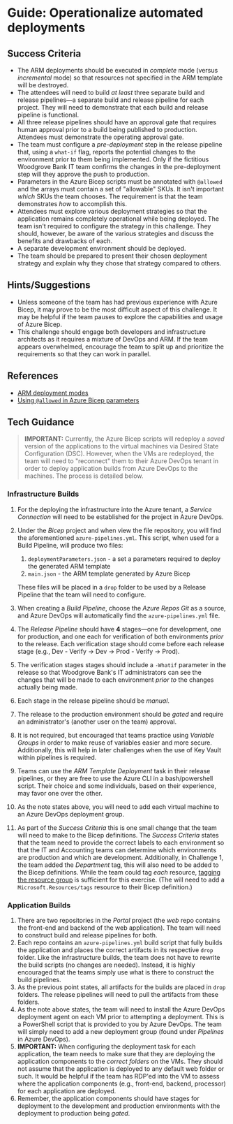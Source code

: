# Guide: Operationalize automated deployments

## Success Criteria

* The ARM deployments should be executed in _complete_ mode (versus _incremental_ mode) so that resources not specified in the ARM template will be destroyed.
* The attendees will need to build _at least_ three separate build and release pipelines&mdash;a separate build and release pipeline for each project. They will need to demonstrate that each build and release pipeline is functional.
* All three release pipelines should have an approval gate that requires human approval prior to a build being published to production. Attendees must demonstrate the operating approval gate.
* The team must configure a _pre-deployment_ step in the release pipeline that, using a `what-if` flag, reports the potential changes to the environment prior to them being implemented. Only if the fictitious Woodgrove Bank IT team confirms the changes in the pre-deployment step will they approve the push to production.
* Parameters in the Azure Bicep scripts must be annotated with `@allowed` and the arrays must contain a set of "allowable" SKUs. It isn't important _which_ SKUs the team chooses. The requirement is that the team demonstrates _how_ to accomplish this.
* Attendees must explore various deployment strategies so that the application remains completely operational while being deployed. The team isn't required to configure the strategy in this challenge. They should, however, be aware of the various strategies and discuss the benefits and drawbacks of each.
* A separate development environment should be deployed.
* The team should be prepared to present their chosen deployment strategy and explain why they chose that strategy compared to others.

## Hints/Suggestions

* Unless someone of the team has had previous experience with Azure Bicep, it may prove to be the most difficult aspect of this challenge. It may be helpful if the team pauses to explore the capabilities and usage of Azure Bicep.
* This challenge should engage both developers and infrastructure architects as it requires a mixture of DevOps and ARM. If the team appears overwhelmed, encourage the team to split up and prioritize the requirements so that they can work in parallel.

## References

* <a href="https://docs.microsoft.com/azure/azure-resource-manager/templates/deployment-modes" target="_blank">ARM deployment modes</a>
* <a href="https://docs.microsoft.com/azure/azure-resource-manager/templates/bicep-tutorial-add-parameters?tabs=azure-powershell#customize-by-environment" target="_blank">Using `@allowed` in Azure Bicep parameters</a>

## Tech Guidance

> **IMPORTANT:** Currently, the Azure Bicep scripts will redeploy a _saved_ version of the applications to the virtual machines via Desired State Configuration (DSC). However, when the VMs are redeployed, the team will need to "reconnect" them to their Azure DevOps tenant in order to deploy application builds from Azure DevOps to the machines. The process is detailed below.

### Infrastructure Builds

1. For the deploying the infrastructure into the Azure tenant, a _Service Connection_ will need to be established for the project in Azure DevOps.
2. Under the _Bicep_ project and when view the file repository, you will find the aforementioned `azure-pipelines.yml`. This script, when used for a Build Pipeline, will produce two files:

   1. `deploymentParameters.json` - a set a parameters required to deploy the generated ARM template
   2. `main.json` - the ARM template generated by Azure Bicep

   These files will be placed in a `drop` folder to be used by a Release Pipeline that the team will need to configure.
3. When creating a _Build Pipeline_, choose the _Azure Repos Git_ as a source, and Azure DevOps will automatically find the `azure-pipelines.yml` file.
4. The _Release Pipeline_ should have **4** stages&mdash;one for development, one for production, and one each for verification of both environments _prior_ to the release. Each verification stage should come before each release stage (e.g., Dev - Verify -> Dev -> Prod - Verify -> Prod).
5. The verification stages stages should include a `-Whatif` parameter in the release so that Woodgrove Bank's IT administrators can see the changes that will be made to each environment _prior to_ the changes actually being made.
6. Each stage in the release pipeline should be _manual_.
7. The release to the production environment should be _gated_ and require an administrator's (another user on the team) approval.
8. It is not required, but encouraged that teams practice using _Variable Groups_ in order to make reuse of variables easier and more secure. Additionally, this will help in later challenges when the use of Key Vault within pipelines is required.
9. Teams can use the _ARM Template Deployment_ task in their release pipelines, or they are free to use the Azure CLI in a bash/powershell script. Their choice and some individuals, based on their experience, may favor one over the other.
10. As the note states above, you will need to add each virtual machine to an Azure DevOps deployment group.
11. As part of the _Success Criteria_ this is one small change that the team will need to make to the Bicep definitions. The _Success Criteria_ states that the team need to provide the correct labels to each environment so that the IT and Accounting teams can determine which environments are production and which are development. Additionally, in Challenge 1, the team added the _Department_ tag, this will also need to be added to the Bicep definitions. While the team could tag _each_ resource, <a href="https://docs.microsoft.com/azure/templates/microsoft.resources/tags?tabs=bicep" target="_top">tagging the resource group</a> is sufficient for this exercise. (The will need to add a `Microsoft.Resources/tags` resource to their Bicep definition.)

### Application Builds

1. There are two repositories in the _Portal_ project (the _web_ repo contains the front-end and backend of the web application). The team will need to construct build and release pipelines for both.
2. Each repo contains an `azure-pipelines.yml` build script that fully builds the application and places the correct artifacts in its respective `drop` folder. Like the infrastructure builds, the team does not have to rewrite the build scripts (no changes are needed). Instead, it is highly encouraged that the teams simply use what is there to construct the build pipelines.
3. As the previous point states, all artifacts for the builds are placed in `drop` folders. The release pipelines will need to pull the artifacts from these folders.
4. As the note above states, the team will need to install the Azure DevOps deployment agent on each VM prior to attempting a deployment. This is a PowerShell script that is provided to you by Azure DevOps. The team will simply need to add a new deployment group (found under _Pipelines_ in Azure DevOps).
5. **IMPORTANT:** When configuring the deployment task for each application, the team needs to make sure that they are deploying the application components to the _correct folders_ on the VMs. They should not assume that the application is deployed to any default web folder or such. It would be helpful if the team has RDP'ed into the VM to assess where the application components (e.g., front-end, backend, processor) for each application are deployed.
6. Remember, the application components should have stages for deployment to the development and production environments with the deployment to production being _gated_.

